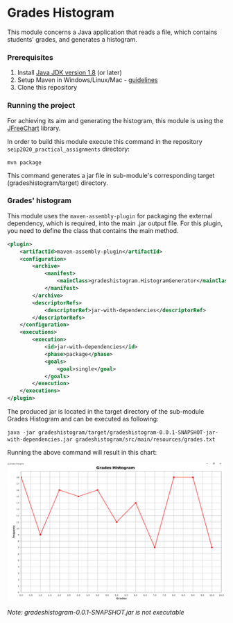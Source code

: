 # Grades Histogram

This module concerns a Java application that reads a file, which contains students' grades, and generates a histogram.

### Prerequisites

1. Install [Java JDK version 1.8](https://www.oracle.com/java/technologies/javase/javase-jdk8-downloads.html) (or later)
2. Setup Maven in Windows/Linux/Mac - [guidelines](https://www.baeldung.com/install-maven-on-windows-linux-mac)
3. Clone this repository

### Running the project

For achieving its aim and generating the histogram, this module is using the [JFreeChart](https://mvnrepository.com/artifact/org.jfree/jfreechart) library.

In order to build this module execute this command in the repository `seip2020_practical_assignments` directory:

```
mvn package
```

This command generates a jar file in sub-module's corresponding target (gradeshistogram/target) directory.


### Grades' histogram

This module uses the `maven-assembly-plugin` for packaging the external dependency, which is required, into the main .jar output file. For this plugin, you need to define the class that contains the main method.

```xml
<plugin>
	<artifactId>maven-assembly-plugin</artifactId>
	<configuration>
		<archive>
			<manifest>
				<mainClass>gradeshistogram.HistogramGenerator</mainClass>
			</manifest>
		</archive>
		<descriptorRefs>
			<descriptorRef>jar-with-dependencies</descriptorRef>
		</descriptorRefs>
	</configuration>
	<executions>
		<execution>
			<id>jar-with-dependencies</id>
			<phase>package</phase>
			<goals>
				<goal>single</goal>
			</goals>
		</execution>
	</executions>
</plugin>
```

The produced jar is located in the target directory of the sub-module Grades Histogram and can be executed as following:

```
java -jar gradeshistogram/target/gradeshistogram-0.0.1-SNAPSHOT-jar-with-dependencies.jar gradeshistogram/src/main/resources/grades.txt
```

Running the above command will result in this chart:

<img src="../../images/gradesHistogram.png" width="500"/>


*Note: gradeshistogram-0.0.1-SNAPSHOT.jar is not executable*